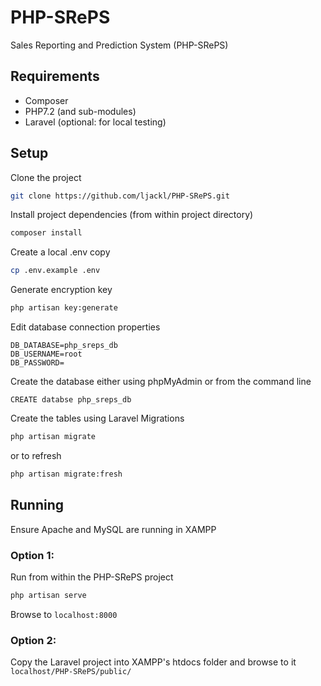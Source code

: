 

# PHP-SRePS
Sales Reporting and Prediction System	(PHP-­SRePS)

## Requirements
* Composer
* PHP7.2 (and sub-modules)
* Laravel (optional: for local testing)

## Setup
Clone the project  
```bash
git clone https://github.com/ljackl/PHP-SRePS.git
```

Install project dependencies (from within project directory)  
```bash
composer install
```

Create a local .env copy  
```bash
cp .env.example .env
```

Generate encryption key  
```bash
php artisan key:generate
```

Edit database connection properties  
```
DB_DATABASE=php_sreps_db
DB_USERNAME=root
DB_PASSWORD=
```

Create the database either using phpMyAdmin or from the command line  
```mysql
CREATE databse php_sreps_db
```

Create the tables using Laravel Migrations  
```bash
php artisan migrate
```
or to refresh  
```bash
php artisan migrate:fresh
```

## Running
Ensure Apache and MySQL are running in XAMPP

### Option 1:
Run from within the PHP-SRePS project
```bash
php artisan serve
```
Browse to `localhost:8000`

### Option 2:
Copy the Laravel project into XAMPP's htdocs folder and browse to it  
`localhost/PHP-SRePS/public/`
